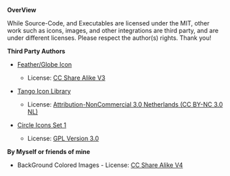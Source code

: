 **OverView**

While Source-Code, and Executables are licensed under the MIT, other work such as icons, images, and other integrations are third party, and are under different licenses. Please respect the author(s) rights. Thank you!



**Third Party Authors**

- [Feather/Globe Icon](https://www.iconfinder.com/icons/54520/blog_blogger_blogging_edit_editor_feather_online_symbol_world_write_writer_writing_icon#size=128) 
     - License: [CC Share Alike V3](https://creativecommons.org/licenses/by-sa/3.0/)

 - [Tango Icon Library](https://www.iconfinder.com/iconsets/tango-icon-library) 
   - License: [Attribution-NonCommercial 3.0 Netherlands (CC BY-NC 3.0 NL)](https://creativecommons.org/licenses/by-nc/3.0/nl/deed.en_GB)

- [Circle Icons Set 1](https://www.iconfinder.com/iconsets/circle-icons-1)
   - License: [GPL Version 3.0](http://www.gnu.org/copyleft/gpl.html)




**By Myself or friends of mine**


- BackGround Colored Images 
      -  License: [CC Share Alike V4](https://creativecommons.org/licenses/by-sa/4.0/)

